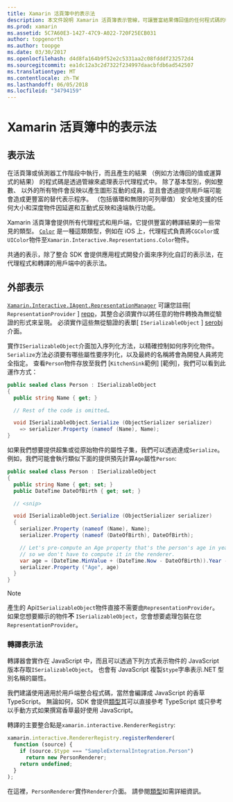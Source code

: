 ```yaml
---
title: Xamarin 活頁簿中的表示法
description: 本文件說明 Xamarin 活頁簿表示管線，可讓豐富結果傳回值的任何程式碼的轉譯。
ms.prod: xamarin
ms.assetid: 5C7A60E3-1427-47C9-A022-720F25ECB031
author: topgenorth
ms.author: toopge
ms.date: 03/30/2017
ms.openlocfilehash: d4d8fa164b9f52e2c5331aa2c08fdddf232572d4
ms.sourcegitcommit: ea1dc12a3c2d7322f234997daacbfdb6ad542507
ms.translationtype: MT
ms.contentlocale: zh-TW
ms.lasthandoff: 06/05/2018
ms.locfileid: "34794159"
---
```

# <a name="representations-in-xamarin-workbooks"></a>Xamarin 活頁簿中的表示法

## <a name="representations"></a>表示法

在活頁簿或偵測器工作階段中執行，而且產生的結果 （例如方法傳回的值或運算式的結果） 的程式碼是透過管線來處理表示代理程式中。 除了基本型別，例如整數、 以外的所有物件會反映以產生圖形互動的成員，並且會透過提供用戶端可能會造成更豐富的替代表示程序。 （包括循環和無限的可列舉值） 安全地支援的任何大小和深度物件因延遲和互動式反映和遠端執行功能。

Xamarin 活頁簿會提供所有代理程式和用戶端，它提供豐富的轉譯結果的一些常見的類型。 [`Color`][xir-color] 是一種這類類型，例如在 iOS 上，代理程式負責將`CGColor`或`UIColor`物件至`Xamarin.Interactive.Representations.Color`物件。

共通的表示，除了整合 SDK 會提供應用程式開發介面來序列化自訂的表示法，在代理程式和轉譯的用戶端中的表示法。

## <a name="external-representations"></a>外部表示

[`Xamarin.Interactive.IAgent.RepresentationManager`][repman] 可讓您註冊[ `RepresentationProvider` ] [ repp]，其整合必須實作以將任意的物件轉換為無從驗證的形式來呈現。 必須實作這些無從驗證的表單[ `ISerializableObject` ] [ serobj]介面。

實作`ISerializableObject`介面加入序列化方法，以精確控制如何序列化物件。 `Serialize`方法必須要有哪些屬性要序列化，以及最終的名稱將會為開發人員將完全指定。 查看`Person`物件存放至我們 [`KitchenSink`範例] [範例]，我們可以看到此運作方式：

```csharp
public sealed class Person : ISerializableObject
{
  public string Name { get; }

  // Rest of the code is omitted…

  void ISerializableObject.Serialize (ObjectSerializer serializer)
    => serializer.Property (nameof (Name), Name);
}
```

如果我們想要提供超集或從原始物件的屬性子集，我們可以透過達成`Serialize`。 例如，我們可能會執行類似下面的提供預先計算`Age`屬性`Person`:

```csharp
public sealed class Person : ISerializableObject
{
  public string Name { get; set; }
  public DateTime DateOfBirth { get; set; }

  // <snip>

  void ISerializableObject.Serialize (ObjectSerializer serializer)
  {
    serializer.Property (nameof (Name), Name);
    serializer.Property (nameof (DateOfBirth), DateOfBirth);

    // Let's pre-compute an Age property that's the person's age in years,
    // so we don't have to compute it in the renderer.
    var age = (DateTime.MinValue + (DateTime.Now - DateOfBirth)).Year - 1;
    serializer.Property ("Age", age)
  }
}
```

> [!NOTE]
> 產生的 Api`ISerializableObject`物件直接不需要由`RepresentationProvider`。 如果您想要顯示的物件**不** `ISerializableObject`，您會想要處理包裝在您`RepresentationProvider`。

### <a name="rendering-a-representation"></a>轉譯表示法

轉譯器會實作在 JavaScript 中，而且可以透過下列方式表示物件的 JavaScript 版本存取`ISerializableObject`。 也會有 JavaScript 複製`$type`字串表示.NET 型別名稱的屬性。

我們建議使用適用於用戶端整合程式碼，當然會編譯成 JavaScript 的香草 TypeScript。 無論如何，SDK 會提供[類型][ typings]其可以直接參考 TypeScript 或只參考以手動方式如果撰寫香草最好使用 JavaScript。

轉譯的主要整合點是`xamarin.interactive.RendererRegistry`:

```js
xamarin.interactive.RendererRegistry.registerRenderer(
  function (source) {
    if (source.$type === "SampleExternalIntegration.Person")
      return new PersonRenderer;
    return undefined;
  }
);
```

在這裡，`PersonRenderer`實作`Renderer`介面。 請參閱[類型][ typings]如需詳細資訊。

[typings]: https://github.com/xamarin/Workbooks/blob/master/SDK/typings/xamarin-interactive.d.ts
[xir-color]: https://developer.xamarin.com/api/type/Xamarin.Interactive.Representations.Color/
[repman]: https://developer.xamarin.com/api/type/Xamarin.Interactive.Representations.IRepresentationManager/
[repp]: https://developer.xamarin.com/api/type/Xamarin.Interactive.Representations.RepresentationProvider/
[serobj]: https://developer.xamarin.com/api/type/Xamarin.Interactive.Serialization.ISerializableObject/
